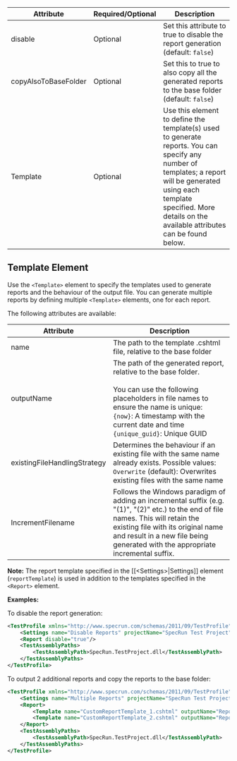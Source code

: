 |Attribute     |Required/Optional|Description|
|--------------|-----------------|-----------|
|disable       |Optional         |Set this attribute to true to disable the report generation (default: `false`)|
|copyAlsoToBaseFolder|Optional   |Set this to true to also copy all the generated reports to the base folder (default: `false`)|
|Template      |Optional         |Use this element to define the template(s) used to generate reports. You can specify any number of templates; a report will be generated using each template specified. More details on the available attributes can be found below.|

## Template Element
Use the `<Template>` element to specify the templates used to generate reports and the behaviour of the output file. You can generate multiple reports by defining multiple `<Template>` elements, one for each report.

The following attributes are available:

|Attribute     |Description|
|--------------|-----------------|
|name          |The path to the template .cshtml file, relative to the base folder|
|outputName    |The path of the generated report, relative to the base folder.<br><br>You can use the following placeholders in file names to ensure the name is unique:<br>`{now}`: A timestamp with the current date and time<br>`{unique_guid}`: Unique GUID|
|existingFileHandlingStrategy| Determines the behaviour if an existing file with the same name already exists. Possible values:<br>`Overwrite` (default): Overwrites existing files with the same name|
|IncrementFilename|Follows the Windows paradigm of adding an incremental suffix (e.g. "(1)", "(2)" etc.) to the end of file names. This will retain the existing file with its original name and result in a new file being generated with the appropriate incremental suffix. |

**Note:** The report template specified in the [[&lt;Settings>|Settings]] element (`reportTemplate`) is used in addition to the templates specified in the `<Report>` element.

**Examples:**

To disable the report generation:

```xml
<TestProfile xmlns="http://www.specrun.com/schemas/2011/09/TestProfile">
    <Settings name="Disable Reports" projectName="SpecRun Test Project" />
    <Report disable="true"/>
    <TestAssemblyPaths>
        <TestAssemblyPath>SpecRun.TestProject.dll</TestAssemblyPath>
    </TestAssemblyPaths>
</TestProfile>
```
To output 2 additional reports and copy the reports to the base folder:

```xml
<TestProfile xmlns="http://www.specrun.com/schemas/2011/09/TestProfile">
    <Settings name="Multiple Reports" projectName="SpecRun Test Project" />
    <Report>
        <Template name="CustomReportTemplate_1.cshtml" outputName="Report1.html" copyAlsoToBaseFolder="true"/>
        <Template name="CustomReportTemplate_2.cshtml" outputName="Report2.html" copyAlsoToBaseFolder="true"/>
    </Report>
    <TestAssemblyPaths>
        <TestAssemblyPath>SpecRun.TestProject.dll</TestAssemblyPath>
    </TestAssemblyPaths>
</TestProfile>
```

